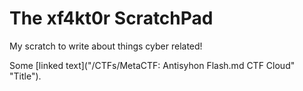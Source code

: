 # The xf4kt0r ScratchPad
My scratch to write about things cyber related!



Some [linked text]("/CTFs/MetaCTF: Antisyhon Flash.md CTF Cloud" "Title").
